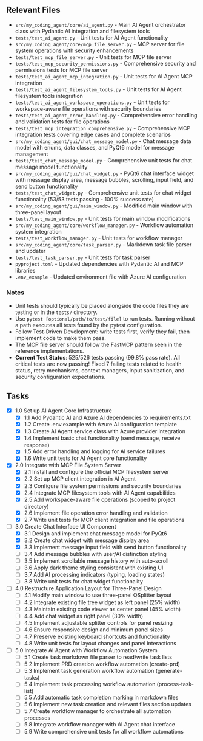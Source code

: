 ## Relevant Files

- `src/my_coding_agent/core/ai_agent.py` - Main AI Agent orchestrator class with Pydantic AI integration and filesystem tools
- `tests/test_ai_agent.py` - Unit tests for AI Agent functionality
- `src/my_coding_agent/core/mcp_file_server.py` - MCP server for file system operations with security enhancements
- `tests/test_mcp_file_server.py` - Unit tests for MCP file server
- `tests/test_mcp_security_permissions.py` - Comprehensive security and permissions tests for MCP file server
- `tests/test_ai_agent_mcp_integration.py` - Unit tests for AI Agent MCP integration
- `tests/test_ai_agent_filesystem_tools.py` - Unit tests for AI Agent filesystem tools integration
- `tests/test_ai_agent_workspace_operations.py` - Unit tests for workspace-aware file operations with security boundaries
- `tests/test_ai_agent_error_handling.py` - Comprehensive error handling and validation tests for file operations
- `tests/test_mcp_integration_comprehensive.py` - Comprehensive MCP integration tests covering edge cases and complete scenarios
- `src/my_coding_agent/gui/chat_message_model.py` - Chat message data model with enums, data classes, and PyQt6 model for message management
- `tests/test_chat_message_model.py` - Comprehensive unit tests for chat message model functionality
- `src/my_coding_agent/gui/chat_widget.py` - PyQt6 chat interface widget with message display area, message bubbles, scrolling, input field, and send button functionality
- `tests/test_chat_widget.py` - Comprehensive unit tests for chat widget functionality (53/53 tests passing - 100% success rate)
- `src/my_coding_agent/gui/main_window.py` - Modified main window with three-panel layout
- `tests/test_main_window.py` - Unit tests for main window modifications
- `src/my_coding_agent/core/workflow_manager.py` - Workflow automation system integration
- `tests/test_workflow_manager.py` - Unit tests for workflow manager
- `src/my_coding_agent/core/task_parser.py` - Markdown task file parser and updater
- `tests/test_task_parser.py` - Unit tests for task parser
- `pyproject.toml` - Updated dependencies with Pydantic AI and MCP libraries
- `.env_example` - Updated environment file with Azure AI configuration

### Notes

- Unit tests should typically be placed alongside the code files they are testing or in the `tests/` directory.
- Use `pytest [optional/path/to/test/file]` to run tests. Running without a path executes all tests found by the pytest configuration.
- Follow Test-Driven Development: write tests first, verify they fail, then implement code to make them pass.
- The MCP file server should follow the FastMCP pattern seen in the reference implementations.
- **Current Test Status**: 525/526 tests passing (99.8% pass rate). All critical tests are now passing! Fixed 7 failing tests related to health status, retry mechanisms, context managers, input sanitization, and security configuration expectations.

## Tasks

- [x] 1.0 Set up AI Agent Core Infrastructure
  - [x] 1.1 Add Pydantic AI and Azure AI dependencies to requirements.txt
  - [x] 1.2 Create .env.example with Azure AI configuration template
  - [x] 1.3 Create AI Agent service class with Azure provider integration
  - [x] 1.4 Implement basic chat functionality (send message, receive response)
  - [x] 1.5 Add error handling and logging for AI service failures
  - [x] 1.6 Write unit tests for AI Agent core functionality

- [x] 2.0 Integrate with MCP File System Server
  - [x] 2.1 Install and configure the official MCP filesystem server
  - [x] 2.2 Set up MCP client integration in AI Agent
  - [x] 2.3 Configure file system permissions and security boundaries
  - [x] 2.4 Integrate MCP filesystem tools with AI Agent capabilities
  - [x] 2.5 Add workspace-aware file operations (scoped to project directory)
  - [x] 2.6 Implement file operation error handling and validation
  - [x] 2.7 Write unit tests for MCP client integration and file operations

- [ ] 3.0 Create Chat Interface UI Component
  - [x] 3.1 Design and implement chat message model for PyQt6
  - [x] 3.2 Create chat widget with message display area
  - [x] 3.3 Implement message input field with send button functionality
  - [ ] 3.4 Add message bubbles with user/AI distinction styling
  - [ ] 3.5 Implement scrollable message history with auto-scroll
  - [ ] 3.6 Apply dark theme styling consistent with existing UI
  - [ ] 3.7 Add AI processing indicators (typing, loading states)
  - [ ] 3.8 Write unit tests for chat widget functionality

- [ ] 4.0 Restructure Application Layout for Three-Panel Design
  - [ ] 4.1 Modify main window to use three-panel QSplitter layout
  - [ ] 4.2 Integrate existing file tree widget as left panel (25% width)
  - [ ] 4.3 Maintain existing code viewer as center panel (45% width)
  - [ ] 4.4 Add chat widget as right panel (30% width)
  - [ ] 4.5 Implement adjustable splitter controls for panel resizing
  - [ ] 4.6 Ensure responsive design and minimum panel sizes
  - [ ] 4.7 Preserve existing keyboard shortcuts and functionality
  - [ ] 4.8 Write unit tests for layout changes and panel interactions

- [ ] 5.0 Integrate AI Agent with Workflow Automation System
  - [ ] 5.1 Create task markdown file parser to read/write task lists
  - [ ] 5.2 Implement PRD creation workflow automation (create-prd)
  - [ ] 5.3 Implement task generation workflow automation (generate-tasks)
  - [ ] 5.4 Implement task processing workflow automation (process-task-list)
  - [ ] 5.5 Add automatic task completion marking in markdown files
  - [ ] 5.6 Implement new task creation and relevant files section updates
  - [ ] 5.7 Create workflow manager to orchestrate all automation processes
  - [ ] 5.8 Integrate workflow manager with AI Agent chat interface
  - [ ] 5.9 Write comprehensive unit tests for all workflow automations
